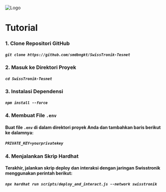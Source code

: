 ![Logo](https://miro.medium.com/v2/format:webp/1*ZugOF6FjJDfax1Kwvj5-2Q.png)


# Tutorial



### 1. Clone Repositori GitHub

##### ```git clone https://github.com/smdbngkt/SwissTronik-Tesnet```


### 2. Masuk ke Direktori Proyek

##### ```cd SwissTronik-Tesnet```

### 3. Instalasi Dependensi

##### ```npm install --force```

### 4. Membuat File `.env`

#### Buat file `.env` di dalam direktori proyek Anda dan tambahkan baris berikut ke dalamnya:

##### ```PRIVATE_KEY=yourprivatekey```

### 4. Menjalankan Skrip Hardhat

#### Terakhir, jalankan skrip deploy dan interaksi dengan jaringan Swisstronik menggunakan perintah berikut:

##### ```npx hardhat run scripts/deploy_and_interact.js --network swisstronik```
